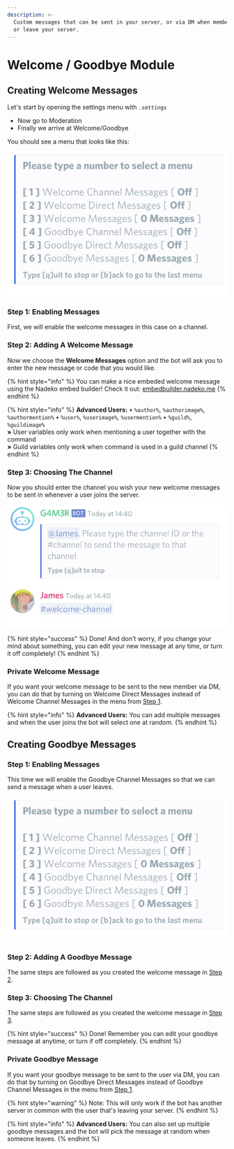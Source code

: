 ```yaml
---
description: >-
  Custom messages that can be sent in your server, or via DM when members join
  or leave your server.
---
```


# Welcome / Goodbye Module

## Creating Welcome Messages

Let's start by opening the settings menu with `.settings`

* Now go to Moderation
* Finally we arrive at Welcome/Goodbye

You should see a menu that looks like this:

![](../.gitbook/assets/welcome1.png)

### Step 1: Enabling Messages

First, we will enable the welcome messages in this case on a channel. 

### Step 2: Adding A Welcome Message

Now we choose the **Welcome Messages** option and the bot will ask you to enter the new message or code that you would like.

{% hint style="info" %}
You can make a nice embeded welcome message using the Nadeko embed builder! Check it out: [embedbuilder.nadeko.me](http://embedbuilder.nadeko.me)
{% endhint %}

{% hint style="info" %}
 **Advanced Users:** • `%author%`, `%authorimage%`, `%authormention%` • `%user%`, `%userimage%`, `%usermention%` • `%guild%`, `%guildimage%`   
**»** User variables only work when mentioning a user together with the command   
**»** Guild variables only work when command is used in a guild channel
{% endhint %}

### Step 3: Choosing The Channel

Now you should enter the channel you wish your new welcome messages to be sent in whenever a user joins the server.

![](../.gitbook/assets/welcome2.png)

{% hint style="success" %}
Done! And don't worry, if you change your mind about something, you can edit your new message at any time, or turn it off completely!
{% endhint %}

### Private Welcome Message

If you want your welcome message to be sent to the new member via DM, you can do that by turning on  Welcome Direct Messages instead of Welcome Channel Messages in the menu from [Step 1](welcome-goodbye-messages.md#step-1).

{% hint style="info" %}
**Advanced Users:** You can add multiple messages and when the user joins the bot will select one at random.
{% endhint %}

## Creating Goodbye Messages

### Step 1: Enabling Messages

This time we will enable the Goodbye Channel Messages so that we can send a message when a user leaves.

![](../.gitbook/assets/welcome1%20%281%29.png)

### Step 2: Adding A Goodbye Message

The same steps are followed as you created the welcome message in [Step 2](welcome-goodbye-messages.md#step-2-adding-a-welcome-message).

### Step 3: Choosing The Channel

The same steps are followed as you created the welcome message in [Step 3](welcome-goodbye-messages.md#step-3-choosing-the-channel).

{% hint style="success" %}
Done! Remember you can edit your goodbye message at anytime, or turn if off completely.
{% endhint %}

### Private Goodbye Message

If you want your goodbye message to be sent to the user via DM, you can do that by turning on Goodbye Direct Messages instead of Goodbye Channel Messages in the menu from [Step 1](welcome-goodbye-messages.md#step-1-1).

{% hint style="warning" %}
Note: This will only work if the bot has another server in common with the user that's leaving your server.
{% endhint %}

{% hint style="info" %}
**Advanced Users:** You can also set up multiple goodbye messages and the bot will pick the message at random when someone leaves.
{% endhint %}

